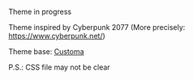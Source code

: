 Theme in progress

Theme inspired by Cyberpunk 2077 (More precisely: https://www.cyberpunk.net/)

Theme base: [Customa](https://github.com/Customa/Customa-Discord)

P.S.: CSS file may not be clear
